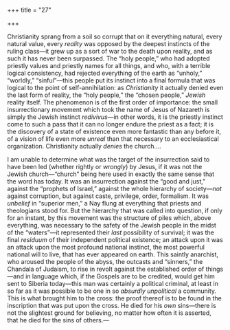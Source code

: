 +++
title = "27"

+++

Christianity sprang from a soil so corrupt that on it everything natural, every natural value, every *reality* was opposed by the deepest instincts of the ruling class—it grew up as a sort of war to the death upon reality, and as such it has never been surpassed. The “holy people,” who had adopted priestly values and priestly names for all things, and who, with a terrible logical consistency, had rejected everything of the earth as “unholy,” “worldly,” “sinful”—this people put its instinct into a final formula that was logical to the point of self-annihilation: as *Christianity* it actually denied even the last form of reality, the “holy people,” the “chosen people,” *Jewish* reality itself. The phenomenon is of the first order of importance: the small insurrectionary movement which took the name of Jesus of Nazareth is simply the Jewish instinct *redivivus*—in other words, it is the priestly instinct come to such a pass that it can no longer endure the priest as a fact; it is the discovery of a state of existence even more fantastic than any before it, of a vision of life even more *unreal* than that necessary to an ecclesiastical organization. Christianity actually *denies* the church....

I am unable to determine what was the target of the insurrection said to have been led \(whether rightly or *wrongly*\) by Jesus, if it was not the Jewish church—“church” being here used in exactly the same sense that the word has today. It was an insurrection against the “good and just,” against the “prophets of Israel,” against the whole hierarchy of society—*not* against corruption, but against caste, privilege, order, formalism. It was *unbelief* in “superior men,” a Nay flung at everything that priests and theologians stood for. But the hierarchy that was called into question, if only for an instant, by this movement was the structure of piles which, above everything, was necessary to the safety of the Jewish people in the midst of the “waters”—it represented their *last* possibility of survival; it was the final *residuum* of their independent political existence; an attack upon it was an attack upon the most profound national instinct, the most powerful national will to live, that has ever appeared on earth. This saintly anarchist, who aroused the people of the abyss, the outcasts and “sinners,” the Chandala of Judaism, to rise in revolt against the established order of things—and in language which, if the Gospels are to be credited, would get him sent to Siberia today—this man was certainly a political criminal, at least in so far as it was possible to be one in so *absurdly unpolitical* a community. This is what brought him to the cross: the proof thereof is to be found in the inscription that was put upon the cross. He died for his *own* sins—there is not the slightest ground for believing, no matter how often it is asserted, that he died for the sins of others.—

